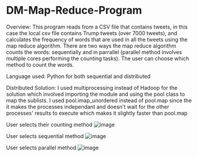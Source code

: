 # DM-Map-Reduce-Program
Overview: This program reads from a CSV file that contains tweets, in this case the local csv file contains Trump tweets (over 7000 tweets), and calculates the frequency of words that are used in all the tweets using the map reduce algorithm. There are two ways the map reduce algorithm counts the words: sequentially and in parrallel (parallel method involves multiple cores performing the counting tasks). The user can choose which method to count the words. 

Language used: Python for both sequential and distributed 

Distributed Solution: I used multiprocessing instead of Hadoop for the solution which involved importing the module and using the pool 
class to map the sublists. I used pool.imap_unordered instead of pool.map since the it makes the processes independant and doesn't wait for the other processes' results to execute which makes it slightly faster than pool.map 

User selects their counting method
![image](https://user-images.githubusercontent.com/34779092/72037145-172dfa00-326b-11ea-9961-3702d400e1c2.png)

User selects sequential method
![image](https://user-images.githubusercontent.com/34779092/72037398-03cf5e80-326c-11ea-8969-cf4eb5e7e29d.png)

User selects parallel method
![image](https://user-images.githubusercontent.com/34779092/72037434-2a8d9500-326c-11ea-8b20-731ff3f79697.png)
